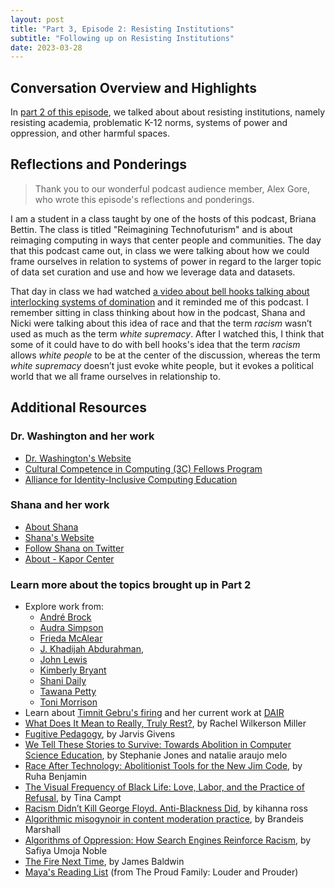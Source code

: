 ```yaml
---
layout: post
title: "Part 3, Episode 2: Resisting Institutions"
subtitle: "Following up on Resisting Institutions"
date: 2023-03-28
---
```


## Conversation Overview and Highlights
In [part 2 of this episode](/2023/02/14/e2p2), we talked about about resisting institutions, namely resisting academia, problematic K-12 norms, systems of power and oppression, and other harmful spaces. 

## Reflections and Ponderings
> Thank you to our wonderful podcast audience member, Alex Gore, who wrote this episode's reflections and ponderings. 

I am a student in a class taught by one of the hosts of this podcast, Briana Bettin. The class is titled
"Reimagining Technofuturism" and is about reimaging computing in ways that center people and
communities. The day that this podcast came out, in class we were talking about how we could frame
ourselves in relation to systems of power in regard to the larger topic of data set curation and use and
how we leverage data and datasets.

That day in class we had watched [a video about bell hooks talking about interlocking systems of
domination](https://www.youtube.com/watch?v=sUpY8PZlgV8) and it reminded me of this podcast. I remember sitting in class thinking about how in the podcast, Shana and Nicki were talking about this idea of race and that the term *racism* wasn’t used as much as the term *white supremacy*. After I watched this, I think that some of it could have to do with bell hooks's idea that the term *racism* allows *white people* to be at the center of the discussion, whereas the term *white supremacy* doesn’t just evoke white people, but it evokes a political world that we all frame ourselves in relationship to.

## Additional Resources

### Dr. Washington and her work
- [Dr. Washington's Website](https://nickiwashington.com/)
- [Cultural Competence in Computing (3C) Fellows Program](https://identity.cs.duke.edu/fellows.html)
- [Alliance for Identity-Inclusive Computing Education](https://identityincs.org/)

### Shana and her work
- [About Shana](https://www.kaporcenter.org/about/co-chairs-and-staff/#shana)
- [Shana's Website](https://shanavwhite.com/)
- [Follow Shana on Twitter](https://twitter.com/ShanaVWhite)
- [About - Kapor Center](https://www.kaporcenter.org/equitablecs/about/)

### Learn more about the topics brought up in Part 2
- Explore work from: 
	- [André Brock](https://andrebrock.academia.edu)
	- [Audra Simpson](https://anthropology.columbia.edu/content/audra-simpson)
	- [Frieda McAlear](https://scholar.google.com/citations?user=Es1XQlUAAAAJ&hl=en&oi=ao)
	- [J. Khadijah Abdurahman](https://incite.columbia.edu/wbi-about/), 
	- [John Lewis](https://www.thriftbooks.com/a/john-robert-lewis/213103/)
	- [Kimberly Bryant](https://linktr.ee/ascendventures)
	- [Shani Daily](https://www.shanibphd.com)
	- [Tawana Petty](https://tawanapetty.org) 
	- [Toni Morrison](https://www.britannica.com/facts/Toni-Morrison)
- Learn about [Timnit Gebru's firing](https://twitter.com/timnitGebru/status/1370055606174896129) and her current work at [DAIR](https://www.dair-institute.org/research)
- [What Does It Mean to Really, Truly Rest?](https://www.self.com/story/what-does-rest-mean), by Rachel Wilkerson Miller
- [Fugitive Pedagogy](https://www.hup.harvard.edu/catalog.php?isbn=9780674983687), by Jarvis Givens
- [We Tell These Stories to Survive: Towards Abolition in Computer Science Education](https://doi.org/10.1007/s42330-021-00158-2), by Stephanie Jones and natalie araujo melo
- [Race After Technology: Abolitionist Tools for the New Jim Code](https://www.wiley.com/en-us/Race+After+Technology:+Abolitionist+Tools+for+the+New+Jim+Code-p-9781509526437), by Ruha Benjamin
- [The Visual Frequency of Black Life: Love, Labor, and the Practice of Refusal](https://doi.org/10.1215/01642472-758503), by Tina Campt
- [Racism Didn’t Kill George Floyd. Anti-Blackness Did](https://www.nytimes.com/2020/06/04/opinion/george-floyd-anti-blackness.html), by kihanna ross
- [Algorithmic misogynoir in content moderation practice](https://eu.boell.org/sites/default/files/2021-06/HBS-e-paper-Algorithmic-Misogynoir-in-Content-Moderation-Practice-200621_FINAL.pdf), by Brandeis Marshall
- [Algorithms of Oppression: How Search Engines Reinforce Racism](https://nyupress.org/9781479837243/algorithms-of-oppression/), by Safiya Umoja Noble
- [The Fire Next Time](https://bookshop.org/p/books/the-fire-next-time-james-baldwin/6719846?ean=9780679744726), by James Baldwin
- [Maya's Reading List](https://youtube.com/clip/Ugkx5E9yXJpT1zgmh9i0lyAj7QQkL1GOm-5s) (from The Proud Family: Louder and Prouder)